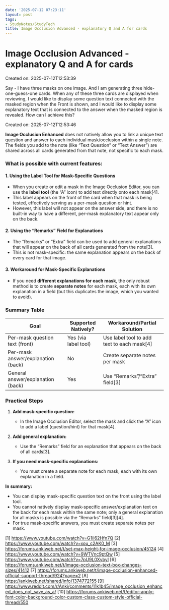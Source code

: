 ```yaml
---
date: '2025-07-12 07:23:11'
layout: post
tags:
- StudyNotes/StudyTech
title: Image Occlusion Advanced - explanatory Q and A for cards
---
```


# Image Occlusion Advanced - explanatory Q and A for cards
Created on: 2025-07-12T12:53:39

Say - I have three masks on one image. And I am generating three hide-one-guess-one cards. 
When any of these three cards are displayed when reviewing, I would like to display some question text connected with the masked region when the Front is shown, and I would like to display some explanatory text that is connected to the answer when the masked region is revealed. How can I achieve this?


Created on: 2025-07-12T12:53:46

**Image Occlusion Enhanced** does not natively allow you to link a unique text question and answer to each individual mask/occlusion within a single note. The fields you add to the note (like “Text Question” or “Text Answer”) are shared across all cards generated from that note, not specific to each mask.

### What is possible with current features:

#### 1. **Using the Label Tool for Mask-Specific Questions**
- When you create or edit a mask in the Image Occlusion Editor, you can use the **label tool** (the “A” icon) to add text directly onto each mask[4].
- This label appears on the front of the card when that mask is being tested, effectively serving as a per-mask question or hint.
- However, this label will not appear on the answer side, and there is no built-in way to have a different, per-mask explanatory text appear only on the back.

#### 2. **Using the “Remarks” Field for Explanations**
- The “Remarks” or “Extra” field can be used to add general explanations that will appear on the back of all cards generated from the note[3].
- This is not mask-specific: the same explanation appears on the back of every card for that image.

#### 3. **Workaround for Mask-Specific Explanations**
- If you need **different explanations for each mask**, the only robust method is to create **separate notes** for each mask, each with its own explanation in a field (but this duplicates the image, which you wanted to avoid).

### Summary Table

| Goal                                 | Supported Natively? | Workaround/Partial Solution                |
|---------------------------------------|---------------------|--------------------------------------------|
| Per-mask question text (front)        | Yes (via label tool)| Use label tool to add text to each mask[4] |
| Per-mask answer/explanation (back)    | No                  | Create separate notes per mask             |
| General answer/explanation (back)     | Yes                 | Use “Remarks”/“Extra” field[3]             |

### Practical Steps

1. **Add mask-specific question:**  
   - In the Image Occlusion Editor, select the mask and click the “A” icon to add a label (question/hint) for that mask[4].

2. **Add general explanation:**  
   - Use the “Remarks” field for an explanation that appears on the back of all cards[3].

3. **If you need mask-specific explanations:**  
   - You must create a separate note for each mask, each with its own explanation in a field.

**In summary:**  
- You can display mask-specific question text on the front using the label tool.
- You cannot natively display mask-specific answer/explanation text on the back for each mask within the same note; only a general explanation for all masks is possible via the “Remarks” field[3][4].
- For true mask-specific answers, you must create separate notes per mask.

[1] https://www.youtube.com/watch?v=G1iI62Hfn7Q
[2] https://www.youtube.com/watch?v=xou_c2AK0_M
[3] https://forums.ankiweb.net/t/set-max-height-for-image-occlusion/45124
[4] https://www.youtube.com/watch?v=9WTVnc9ptQw
[5] https://www.youtube.com/watch?v=7pU9L0XybyI
[6] https://forums.ankiweb.net/t/image-occlusion-text-box-changes-sizes/41412
[7] https://forums.ankiweb.net/t/image-occlusion-enhanced-official-support-thread/924?page=2
[8] https://ankiweb.net/shared/info/1374772155
[9] https://www.reddit.com/r/Anki/comments/11k1b45/image_occlusion_enhanced_does_not_save_as_a/
[10] https://forums.ankiweb.net/t/editor-apply-font-color-background-color-custom-class-custom-style-official-thread/550
